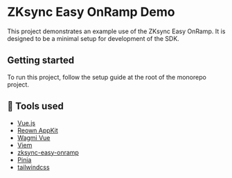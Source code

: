 # ZKsync Easy OnRamp Demo

This project demonstrates an example use of the ZKsync Easy OnRamp.
It is designed to be a minimal setup for development of the SDK.

## Getting started

To run this project, follow the setup guide at the root of the monorepo project.

## 🧰 Tools used

- [Vue.js](https://vuejs.org/)
- [Reown AppKit](https://reown.com/appkit)
- [Wagmi Vue](https://wagmi.sh/vue/getting-started)
- [Viem](https://viem.sh/)
- [zksync-easy-onramp](https://www.npmjs.com/package/zksync-easy-onramp)
- [Pinia](https://pinia.vuejs.org/)
- [tailwindcss](https://tailwindcss.com/)
